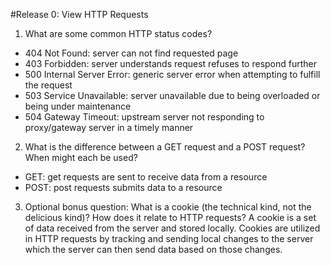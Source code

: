 #Release 0: View HTTP Requests

1. What are some common HTTP status codes?
  * 404 Not Found: server can not find requested page
  * 403 Forbidden: server understands request refuses to respond further
  * 500 Internal Server Error: generic server error when attempting to fulfill the request
  * 503 Service Unavailable: server unavailable due to being overloaded or being under maintenance
  * 504 Gateway Timeout: upstream server not responding to proxy/gateway server in a timely manner

2. What is the difference between a GET request and a POST request? When might each be used?
  * GET: get requests are sent to receive data from a resource
  * POST: post requests submits data to a resource

3. Optional bonus question: What is a cookie (the technical kind, not the delicious kind)? How does it relate to HTTP requests?
  A cookie is a set of data received from the server and stored locally. Cookies are utilized in HTTP requests by tracking and sending local changes to the server which the server can then send data based on those changes.